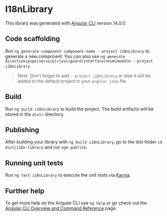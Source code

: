 # I18nLibrary

This library was generated with [Angular CLI](https://github.com/angular/angular-cli) version 14.0.0.

## Code scaffolding

Run `ng generate component component-name --project i18nLibrary` to generate a new component. You can also use `ng generate directive|pipe|service|class|guard|interface|enum|module --project i18nLibrary`.
> Note: Don't forget to add `--project i18nLibrary` or else it will be added to the default project in your `angular.json` file. 

## Build

Run `ng build i18nLibrary` to build the project. The build artifacts will be stored in the `dist/` directory.

## Publishing

After building your library with `ng build i18nLibrary`, go to the dist folder `cd dist/i18n-library` and run `npm publish`.

## Running unit tests

Run `ng test i18nLibrary` to execute the unit tests via [Karma](https://karma-runner.github.io).

## Further help

To get more help on the Angular CLI use `ng help` or go check out the [Angular CLI Overview and Command Reference](https://angular.io/cli) page.
